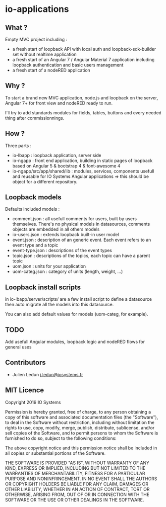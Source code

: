 # io-applications

## What ?

Empty MVC project including :

* a fresh start of loopback API with local auth and loopback-sdk-builder set without realtime application
* a fresh start of an Angular 7 / Angular Material 7 application including loopback authentication and basic users management
* a fresh start of a nodeRED application

## Why ?

To start a brand new MVC application, node.js and loopback on the server, Angular 7+ for front view and nodeRED ready to run.

I'll try to add standards modules for fields, tables, buttons and every needed thing after commissionnings.

## How ?

Three parts :
* io-lbapp : loopback application, server side
* io-ngapp : front end application, building in static pages of loopback based on Angular 5 & bootstrap 4 & font-awesome 4
* io-ngapp/src/app/shared/lib : modules, services, components usefull and reusable for IO Systems Angular applications => this should be object for a different repository.

## Loopback models

Defaults included models :
* comment.json : all usefull comments for users, built by users themselves. There's no physical models in datasources, comments objects are embedded in all others models
* io-users.json : extends loopback built-in user model
* event.json : description of an generic event. Each event refers to an event type and a topic
* event-type.json : descriptions of the event types
* topic.json : descriptions of the topics, each topic can have a parent topic
* uom.json : units for your application
* uom-categ.json : category of units (length, weight, ...)

## Loopback install scripts

in io-lbapp/server/scripts/ are a few install script to define a datasource then auto migrate all the models into this datasource.

You can also add default values for models (uom-categ, for example).

## TODO

Add usefull Angular modules, loopback logic and nodeRED flows for general uses

## Contributors

* Julien Ledun <j.ledun@iosystems.fr>

## MIT Licence 

Copyright 2019 IO Systems

Permission is hereby granted, free of charge, to any person obtaining a copy of this software and associated documentation files (the "Software"), to deal in the Software without restriction, including without limitation the rights to use, copy, modify, merge, publish, distribute, sublicense, and/or sell copies of the Software, and to permit persons to whom the Software is furnished to do so, subject to the following conditions:

The above copyright notice and this permission notice shall be included in all copies or substantial portions of the Software.

THE SOFTWARE IS PROVIDED "AS IS", WITHOUT WARRANTY OF ANY KIND, EXPRESS OR IMPLIED, INCLUDING BUT NOT LIMITED TO THE WARRANTIES OF MERCHANTABILITY, FITNESS FOR A PARTICULAR PURPOSE AND NONINFRINGEMENT. IN NO EVENT SHALL THE AUTHORS OR COPYRIGHT HOLDERS BE LIABLE FOR ANY CLAIM, DAMAGES OR OTHER LIABILITY, WHETHER IN AN ACTION OF CONTRACT, TORT OR OTHERWISE, ARISING FROM, OUT OF OR IN CONNECTION WITH THE SOFTWARE OR THE USE OR OTHER DEALINGS IN THE SOFTWARE.

